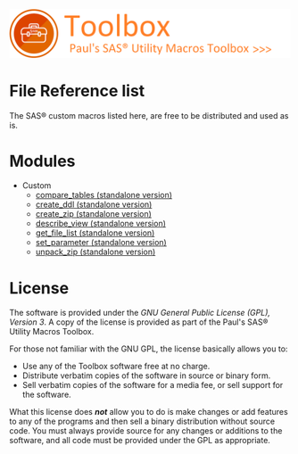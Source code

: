 ![../misc/images/doc_banner.png](../misc/images/doc_banner.png)
# 
# File Reference list
The SAS&reg; custom macros listed here, are free to be distributed and used as is. 

# Modules

* Custom
   * [compare_tables (standalone version)](<compare_tables (standalone version)/README.md>)
   * [create_ddl (standalone version)](<create_ddl (standalone version)/README.md>)
   * [create_zip (standalone version)](<create_zip (standalone version)/README.md>)
   * [describe_view (standalone version)](<describe_view (standalone version)/README.md>)
   * [get_file_list (standalone version)](<get_file_list (standalone version)/README.md>)
   * [set_parameter (standalone version)](<set_parameter (standalone version)/README.md>)
   * [unpack_zip (standalone version)](<unpack_zip (standalone version)/README.md>)

# License

The software is provided under the *GNU General Public License (GPL), Version 3*. A copy of the license is provided as part of the Paul's SAS&reg; Utility Macros Toolbox.

For those not familiar with the GNU GPL, the license basically allows you to:

- Use any of the Toolbox software free at no charge.
- Distribute verbatim copies of the software in source or binary form.
- Sell verbatim copies of the software for a media fee, or sell support for the software.

What this license does ***not*** allow you to do is make changes or add features to any of the programs and then sell a binary distribution without source code. You must always provide source for any changes or additions to the software, and all code must be provided under the GPL as appropriate.
